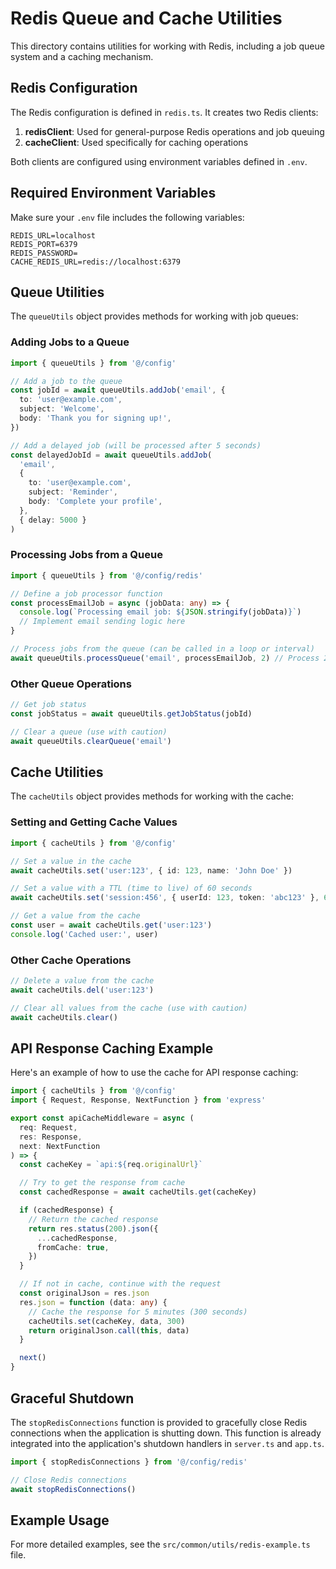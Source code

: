 # Redis Queue and Cache Utilities

This directory contains utilities for working with Redis, including a job queue system and a caching mechanism.

## Redis Configuration

The Redis configuration is defined in `redis.ts`. It creates two Redis clients:

1. **redisClient**: Used for general-purpose Redis operations and job queuing
2. **cacheClient**: Used specifically for caching operations

Both clients are configured using environment variables defined in `.env`.

## Required Environment Variables

Make sure your `.env` file includes the following variables:

```
REDIS_URL=localhost
REDIS_PORT=6379
REDIS_PASSWORD=
CACHE_REDIS_URL=redis://localhost:6379
```

## Queue Utilities

The `queueUtils` object provides methods for working with job queues:

### Adding Jobs to a Queue

```typescript
import { queueUtils } from '@/config'

// Add a job to the queue
const jobId = await queueUtils.addJob('email', {
  to: 'user@example.com',
  subject: 'Welcome',
  body: 'Thank you for signing up!',
})

// Add a delayed job (will be processed after 5 seconds)
const delayedJobId = await queueUtils.addJob(
  'email',
  {
    to: 'user@example.com',
    subject: 'Reminder',
    body: 'Complete your profile',
  },
  { delay: 5000 }
)
```

### Processing Jobs from a Queue

```typescript
import { queueUtils } from '@/config/redis'

// Define a job processor function
const processEmailJob = async (jobData: any) => {
  console.log(`Processing email job: ${JSON.stringify(jobData)}`)
  // Implement email sending logic here
}

// Process jobs from the queue (can be called in a loop or interval)
await queueUtils.processQueue('email', processEmailJob, 2) // Process 2 jobs concurrently
```

### Other Queue Operations

```typescript
// Get job status
const jobStatus = await queueUtils.getJobStatus(jobId)

// Clear a queue (use with caution)
await queueUtils.clearQueue('email')
```

## Cache Utilities

The `cacheUtils` object provides methods for working with the cache:

### Setting and Getting Cache Values

```typescript
import { cacheUtils } from '@/config'

// Set a value in the cache
await cacheUtils.set('user:123', { id: 123, name: 'John Doe' })

// Set a value with a TTL (time to live) of 60 seconds
await cacheUtils.set('session:456', { userId: 123, token: 'abc123' }, 60)

// Get a value from the cache
const user = await cacheUtils.get('user:123')
console.log('Cached user:', user)
```

### Other Cache Operations

```typescript
// Delete a value from the cache
await cacheUtils.del('user:123')

// Clear all values from the cache (use with caution)
await cacheUtils.clear()
```

## API Response Caching Example

Here's an example of how to use the cache for API response caching:

```typescript
import { cacheUtils } from '@/config'
import { Request, Response, NextFunction } from 'express'

export const apiCacheMiddleware = async (
  req: Request,
  res: Response,
  next: NextFunction
) => {
  const cacheKey = `api:${req.originalUrl}`

  // Try to get the response from cache
  const cachedResponse = await cacheUtils.get(cacheKey)

  if (cachedResponse) {
    // Return the cached response
    return res.status(200).json({
      ...cachedResponse,
      fromCache: true,
    })
  }

  // If not in cache, continue with the request
  const originalJson = res.json
  res.json = function (data: any) {
    // Cache the response for 5 minutes (300 seconds)
    cacheUtils.set(cacheKey, data, 300)
    return originalJson.call(this, data)
  }

  next()
}
```

## Graceful Shutdown

The `stopRedisConnections` function is provided to gracefully close Redis connections when the application is shutting down. This function is already integrated into the application's shutdown handlers in `server.ts` and `app.ts`.

```typescript
import { stopRedisConnections } from '@/config/redis'

// Close Redis connections
await stopRedisConnections()
```

## Example Usage

For more detailed examples, see the `src/common/utils/redis-example.ts` file.
